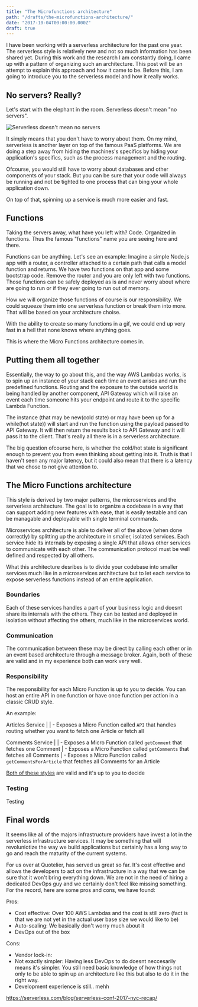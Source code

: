 ```yaml
---
title: "The Microfunctions architecture"
path: "/drafts/the-microfunctions-architecture/"
date: "2017-10-04T00:00:00.000Z"
draft: true
---
```


I have been working with a serverless architecture for the past one year. The serverless style is relatively new and not so much information has been shared yet. During this work and the research I am constantly doing, I came up with a pattern of organizing such an architecture. This post will be an attempt to explain this approach and how it came to be. Before this, I am going to introduce you to the serverless model and how it really works.

## No servers? Really?
Let's start with the elephant in the room. Serverless doesn't mean "no servers".

<img src="https://media.giphy.com/media/j2nATOAdRgYZq/giphy.gif" alt="Serverless doesn't mean no servers">

It simply means that you don't have to worry about them. On my mind, serverless is another layer on top of the famous PaaS platforms. We are doing a step away from hiding the machines's specifics by hiding your application's specifics, such as the process management and the routing.

Ofcourse, you would still have to worry about databases and other components of your stack. But you can be sure that your code will always be running and not be tighted to one process that can bing your whole application down.

On top of that, spinning up a service is much more easier and fast.

## Functions
Taking the servers away, what have you left with? Code. Organized in functions. Thus the famous "functions" name you are seeing here and there.

Functions can be anything. Let's see an example:
Imagine a simple Node.js app with a router, a controller attached to a certain path that calls a model function and returns. We have two functions on that app and some bootstrap code. Remove the router and you are only left with two functions. Those functions can be safely deployed as is and never worry about where are going to run or if they ever going to run out of memory.

How we will organize those functions of course is our responsibility. We could squeeze them into one serverless function or break them into more. That will be based on your architecture choise.

With the ability to create so many functions in a gif, we could end up very fast in a hell that none knows where anything goes.

This is where the Micro Functions architecture comes in.

## Putting them all together
Essentially, the way to go about this, and the way AWS Lambdas works, is to spin up an instance of your stack each time an event arises and run the predefined functions. Routing and the exposure to the outside world is being handled by another component, API Gateway which will raise an event each time someone hits your endpoint and route it to the specific Lambda Function.

The instance (that may be new(cold state) or may have been up for a while(hot state)) will start and run the function using the payload passed to API Gateway. It will then return the results back to API Gateway and it will pass it to the client. That's really all there is in a serverless architecture.

The big question ofcourse here, is whether the cold/hot state is significant enough to prevent you from even thinking about getting into it. Truth is that I haven't seen any major latency, but it could also mean that there is a latency that we chose to not give attention to.

## The Micro Functions architecture
This style is derived by two major patterns, the microservices and the serverless architecture. The goal is to organize a codebase in a way that can support adding new features with ease, that is easily testable and can be managable and deployable with single terminal commands.

Microservices architecture is able to deliver all of the above (when done correctly) by splitting up the architecture in smaller, isolated services. Each service hide its internals by exposing a single API that allows other services to communicate with each other. The communication protocol must be well defined and respected by all others.

What this architecture desribes is to divide your codebase into smaller services much like in a microservices architecture but to let each service to expose serverless functions instead of an entire application.

### Boundaries
Each of these services handles a part of your business logic and doesnt share its internals with the others. They can be tested and deployed in isolation without affecting the others, much like in the microservices world.

### Communication
The communication between these may be direct by calling each other or in an event based architecture through a message broker. Again, both of these are valid and in my experience both can work very well.

### Responsibility
The responsibility for each Micro Function is up to you to decide. You can host an entire API in one function or have once function per action in a classic CRUD style.

An example:

Articles Service
 |
 | - Exposes a Micro Function called `API` that handles routing whether you want to fetch one Article or fetch all

Comments Service
 |
 | - Exposes a Micro Function called `getComment` that fetches one Comment
 | - Exposes a Micro Function called `getComments` that fetches all Comments
 | - Exposes a Micro Function called `getCommentsForArticle` that fetches all Comments for an Article

[Both of these styles](https://serverless.com/blog/serverless-architecture-code-patterns/) are valid and it's up to you to decide

### Testing
Testing

## Final words
It seems like all of the majors infrastructure providers have invest a lot in the serverless infrastructure services. It may be something that will revoluniotize the way we build applications but certainly has a long way to go and reach the maturity of the current systems.

For us over at Quotelier, has served us great so far. It's cost effective and allows the developers to act on the infrastructure in a way that we can be sure that it won't bring everything down. We are not in the need of hiring a dedicated DevOps guy and we certainly don't feel like missing something. For the record, here are some pros and cons, we have found:

Pros:
* Cost effective: Over 100 AWS Lambdas and the cost is still zero (fact is that we are not yet in the actual user base size we would like to be)
* Auto-scaling: We basically don't worry much about it
* DevOps out of the box

Cons:
* Vendor lock-in:
* Not exactly simpler: Having less DevOps to do doesnt neccesarily means it's simpler. You still need basic knowledge of how things not only to be able to spin up an architecture like this but also to do it in the right way.
* Development experience is still.. mehh

https://serverless.com/blog/serverless-conf-2017-nyc-recap/

